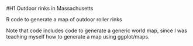 #H1 Outdoor rinks in Massachusetts

R code to generate a map of outdoor roller rinks

Note that code includes code to generate a generic world map, since
I was teaching myself how to generate a map using ggplot/maps. 